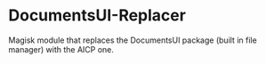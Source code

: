 # DocumentsUI-Replacer
Magisk module that replaces the DocumentsUI package (built in file manager) with the AICP one.
